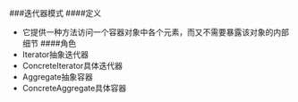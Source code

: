 ###迭代器模式
####定义
* 它提供一种方法访问一个容器对象中各个元素，而又不需要暴露该对象的内部细节
####角色
* Iterator抽象迭代器
* ConcreteIterator具体迭代器
* Aggregate抽象容器
* ConcreteAggregate具体容器